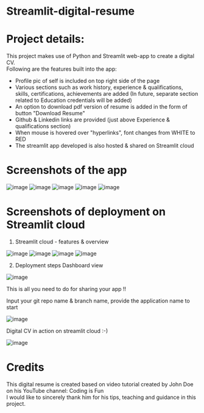 # Streamlit-digital-resume

# Project details:
This project makes use of Python and Streamlit web-app to create a digital CV. <br />
Following are the features built into the app:<br />
- Profile pic of self is included on top right side of the page
- Various sections such as work history, experience & qualifications, skills, certifications, achievements are added (In future, separate section related to
Education credentials will be added)
- An option to download pdf version of resume is added in the form of button "Download Resume"
- Github & Linkedin links are provided (just above Experience & qualifications section)
- When mouse is hovered over "hyperlinks", font changes from WHITE to RED
- The streamlit app developed is also hosted & shared on Streamlit cloud

# Screenshots of the app

![image](https://user-images.githubusercontent.com/56335301/190382310-e533ddcf-67c0-442e-96c8-fc55e217c4fe.png)
![image](https://user-images.githubusercontent.com/56335301/190382398-a293dbbd-f792-4a47-8eab-ab38c79c5cf4.png)
![image](https://user-images.githubusercontent.com/56335301/190382473-7f571633-f510-463f-bf49-2307c1e0100c.png)
![image](https://user-images.githubusercontent.com/56335301/190382564-94c65ca8-6415-4841-b990-9d33ba55eb15.png)
![image](https://user-images.githubusercontent.com/56335301/190382621-3273baec-5e38-407e-9348-236e12daf195.png)


# Screenshots of deployment on Streamlit cloud

1. Streamlit cloud - features & overview 

![image](https://user-images.githubusercontent.com/56335301/190956887-a074afae-aee0-4333-9666-695e2773712e.png)
![image](https://user-images.githubusercontent.com/56335301/190956941-262a4bab-a98f-4fc3-9593-63fa5ec2f434.png)
![image](https://user-images.githubusercontent.com/56335301/190956967-10576bfa-ee0d-4429-9849-9ce41f04cf4d.png)
![image](https://user-images.githubusercontent.com/56335301/190957022-308da4e1-f1ce-4146-994a-560e81f10f93.png)


2. Deployment steps
Dashboard view

![image](https://user-images.githubusercontent.com/56335301/190957126-56f114f3-21ae-4674-b402-290c0f7cd300.png)

This is all you need to do for sharing your app !! </br>

Input your git repo name & branch name, provide the application name to start

![image](https://user-images.githubusercontent.com/56335301/190957247-3239d21f-4264-472c-9436-522360f8464e.png)

Digital CV in action on streamlit cloud :-)

![image](https://user-images.githubusercontent.com/56335301/190957486-1f362d84-b682-41c7-a9be-56b30511129f.png)




# Credits
This digital resume is created based on video tutorial created by John Doe on his YouTube channel: Coding is Fun<br />
I would like to sincerely thank him for his tips, teaching and guidance in this project.
